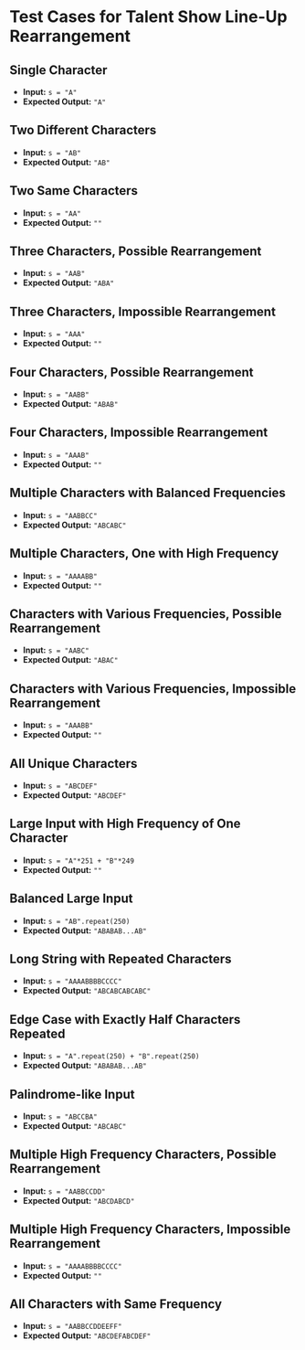 # Test Cases for Talent Show Line-Up Rearrangement

## Single Character
- **Input:** `s = "A"`
- **Expected Output:** `"A"`

## Two Different Characters
- **Input:** `s = "AB"`
- **Expected Output:** `"AB"`

## Two Same Characters
- **Input:** `s = "AA"`
- **Expected Output:** `""`

## Three Characters, Possible Rearrangement
- **Input:** `s = "AAB"`
- **Expected Output:** `"ABA"`

## Three Characters, Impossible Rearrangement
- **Input:** `s = "AAA"`
- **Expected Output:** `""`

## Four Characters, Possible Rearrangement
- **Input:** `s = "AABB"`
- **Expected Output:** `"ABAB"`

## Four Characters, Impossible Rearrangement
- **Input:** `s = "AAAB"`
- **Expected Output:** `""`

## Multiple Characters with Balanced Frequencies
- **Input:** `s = "AABBCC"`
- **Expected Output:** `"ABCABC"`

## Multiple Characters, One with High Frequency
- **Input:** `s = "AAAABB"`
- **Expected Output:** `""`

## Characters with Various Frequencies, Possible Rearrangement
- **Input:** `s = "AABC"`
- **Expected Output:** `"ABAC"`

## Characters with Various Frequencies, Impossible Rearrangement
- **Input:** `s = "AAABB"`
- **Expected Output:** `""`

## All Unique Characters
- **Input:** `s = "ABCDEF"`
- **Expected Output:** `"ABCDEF"`

## Large Input with High Frequency of One Character
- **Input:** `s = "A"*251 + "B"*249`
- **Expected Output:** `""`

## Balanced Large Input
- **Input:** `s = "AB".repeat(250)`
- **Expected Output:** `"ABABAB...AB"`

## Long String with Repeated Characters
- **Input:** `s = "AAAABBBBCCCC"`
- **Expected Output:** `"ABCABCABCABC"`

## Edge Case with Exactly Half Characters Repeated
- **Input:** `s = "A".repeat(250) + "B".repeat(250)`
- **Expected Output:** `"ABABAB...AB"`

## Palindrome-like Input
- **Input:** `s = "ABCCBA"`
- **Expected Output:** `"ABCABC"`

## Multiple High Frequency Characters, Possible Rearrangement
- **Input:** `s = "AABBCCDD"`
- **Expected Output:** `"ABCDABCD"`

## Multiple High Frequency Characters, Impossible Rearrangement
- **Input:** `s = "AAAABBBBCCCC"`
- **Expected Output:** `""`

## All Characters with Same Frequency
- **Input:** `s = "AABBCCDDEEFF"`
- **Expected Output:** `"ABCDEFABCDEF"`
